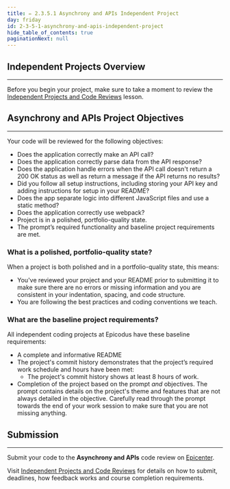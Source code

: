 ```yaml
---
title: ✏️ 2.3.5.1 Asynchrony and APIs Independent Project
day: friday
id: 2-3-5-1-asynchrony-and-apis-independent-project
hide_table_of_contents: true
paginationNext: null
---
```


## Independent Projects Overview
---

Before you begin your project, make sure to take a moment to review the [Independent Projects and Code Reviews](https://old.learnhowtoprogram.com/fidgetech-1-introduction-to-programming/1-0-getting-started-at-epicodus/1-0-0-09-independent-projects-and-code-reviews) lesson.

## Asynchrony and APIs Project Objectives
---

Your code will be reviewed for the following objectives:

* Does the application correctly make an API call?
* Does the application correctly parse data from the API response?
* Does the application handle errors when the API call doesn't return a 200 OK status as well as return a message if the API returns no results?
* Did you follow all setup instructions, including storing your API key and adding instructions for setup in your README?
* Does the app separate logic into different JavaScript files and use a static method?
* Does the application correctly use webpack?
* Project is in a polished, portfolio-quality state.
* The prompt’s required functionality and baseline project requirements are met.

### What is a polished, portfolio-quality state?
When a project is both polished and in a portfolio-quality state, this means:

* You've reviewed your project and your README prior to submitting it to make sure there are no errors or missing information and you are consistent in your indentation, spacing, and code structure. 
* You are following the best practices and coding conventions we teach.

### What are the baseline project requirements?
All independent coding projects at Epicodus have these baseline requirements:

* A complete and informative README
* The project's commit history demonstrates that the project’s required work schedule and hours have been met:
  * The project's commit history shows at least 8 hours of work.
* Completion of the project based on the prompt _and_ objectives. The prompt contains details on the project's theme and features that are not always detailed in the objective. Carefully read through the prompt towards the end of your work session to make sure that you are not missing anything.

## Submission
---

Submit your code to the **Asynchrony and APIs** code review on [Epicenter](https://epicenter.epicodus.com/).

Visit [Independent Projects and Code Reviews](https://old.learnhowtoprogram.com/fidgetech-1-introduction-to-programming/1-0-getting-started-at-epicodus/1-0-0-09-independent-projects-and-code-reviews) for details on how to submit, deadlines, how feedback works and course completion requirements.
